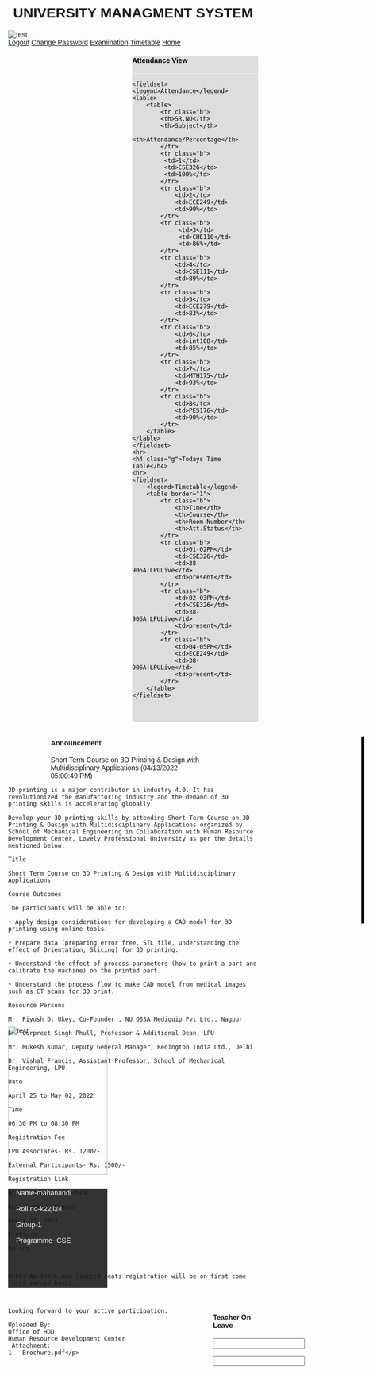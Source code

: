 <html>
<head>
<title>mahanandi</title>
<style>
    body {
  margin: 0;
  font-family: Arial, Helvetica, sans-serif;
}

.topnav {
  overflow: hidden;
  background-color: #333;
}

.topnav a {
  float: right;
  color: #f2f2f2;
  text-align: center;
  padding: 14px 16px;
  text-decoration: none;
  font-size: 17px;
}

.topnav a:hover {
  background-color: #ddd;
  color: black;
}
.a {
   margin-left :250px;
   background-color: #ddd;
   color: black;
}
hr {
  background-color: #f2f2f2;
}

.topnav a.active {
  background-color: #04AA6D;
  color: white;
  
}
ul {
  list-style-type: none;
  margin: 0;
  padding: 0;
  width: 200px;
  background-color:#333;
  height: 200px;

}
li a {
  
  display: block;
  color: #f2f2f2;
  padding: 8px 16px;
  text-decoration: none;
}
li a:hover {
  background-color:#ddd;
  color: black;
}

.vertical {
            border-left: 6px solid black;
            height: 1000px;
            position:absolute;
            left:15%;
            border-top: 3px solid #bbb;
}
.image {
       padding-top:100px;
       margin-top: -800px;
}

.div1 {
         border-color:180px soild green;
         width:33.33%;
         margin:0 auto;
         
         padding-left:300px;
         margin-top:200px
}
table,td  a {
  
  font-family: Arial, Helvetica, sans-serif;
  width: 100%;
  border:1px solid black;
   list-style-type: none;
}
table, th, td a:hover {
  background-color:#ddd ;
  
  color: black;

}
fieldset {
  width: 75%;
}
th {
  background-color: orange;
}
tr:nth-child(odd){
  background-color: cyan;
}
.b:hover {
   background-color:white;
   color: black;
}
.vertical2 {
  border-right: 6px solid black;
           float:right;
            height: 375px;
            position:absolute;
            right:20%;
            border-top: 3px solid #bbb;
          
}
.c {
  margin-left: 17% ;
}
.d {
  margin-left: 82%;
  margin-top: -20%;
}
.e {
  margin-left:82%;
}
.f {
  margin-left: 17%; 
  margin-right:21%;
}


</style>
</head>
<body>
<center><h1>UNIVERSITY MANAGMENT SYSTEM</h1></center>
<img src="C:\Users\Vijayendra Kumar\OneDrive\Desktop\lpu logo.png" alt="test">
<div class="vertical"></div>
<div class="topnav">
<a class="#active" href="mahanandi4.html">Logout</a>
<a href="mahanandi1.html">Change Password</a>
<a href="mahanandi2.html">Examination</a>
<a href="mahanandi3.html">Timetable</a>
<a href="mahanandi.html">Home</a>
</div>
<div class="a">
<h4 class="g">Attendance View</h4>
<hr>
<form>
    
    <fieldset>
    <legend>Attendance</legend>
    <lable>
        <table>
            <tr class="b">
            <th>SR.NO</th>
            <th>Subject</th>
            <th>Attendance/Percentage</th>
            </tr>
            <tr class="b">
             <td>1</td>
             <td>CSE326</td>
             <td>100%</td>
            </tr>
            <tr class="b">
                <td>2</td>
                <td>ECE249</td>
                <td>90%</td>
            </tr>
            <tr class="b">
                 <td>3</td>
                 <td>CHE110</td>
                 <td>86%</td>   
            </tr>
            <tr class="b">
                <td>4</td>
                <td>CSE111</td>
                <td>89%</td>
            </tr>
            <tr class="b">
                <td>5</td>
                <td>ECE279</td>
                <td>83%</td>
            </tr>
            <tr class="b">
                <td>6</td>
                <td>int108</td>
                <td>85%</td>
            </tr>
            <tr class="b">
                <td>7</td>
                <td>MTH175</td>
                <td>93%</td>
            </tr>
            <tr class="b">
                <td>8</td>
                <td>PES176</td>
                <td>90%</td>
            </tr>
        </table>
    </lable>
    </fieldset>
    <hr>
    <h4 class="g">Todays Time Table</h4>
    <hr>
    <fieldset>
        <legend>Timetable</legend>
        <table border="1">
            <tr class="b">
                <th>Time</th>
                <th>Course</th>
                <th>Room Number</th>
                <th>Att.Status</th>
            </tr>
            <tr class="b">
                <td>01-02PM</td>
                <td>CSE326</td>
                <td>38-906A:LPULive</td>
                <td>present</td>
            </tr>
            <tr class="b">
                <td>02-03PM</td>
                <td>CSE326</td>
                <td>38-906A:LPULive</td>
                <td>present</td>  
            </tr>
            <tr class="b">
                <td>04-05PM</td>
                <td>ECE249</td>
                <td>38-906A:LPULive</td>
                <td>present</td>
            </tr>
        </table>
    </fieldset>
</form>
<br>
<br>
</div>
<hr width="84%" align="right">
 <div class="vertical2"></div>
<h4 class="c">Announcement</h4>
<p class="f">Short Term Course on 3D Printing & Design with Multidisciplinary Applications (04/13/2022 05:00:49 PM)

    3D printing is a major contributor in industry 4.0. It has revolutionized the manufacturing industry and the demand of 3D printing skills is accelerating globally.
    
    Develop your 3D printing skills by attending Short Term Course on 3D Printing & Design with Multidisciplinary Applications organized by School of Mechanical Engineering in Collaboration with Human Resource Development Center, Lovely Professional University as per the details mentioned below:
    
    Title
    
    Short Term Course on 3D Printing & Design with Multidisciplinary Applications 
    
    Course Outcomes 
    
    The participants will be able to:
    
    • Apply design considerations for developing a CAD model for 3D printing using online tools.
    
    • Prepare data (preparing error free. STL file, understanding the effect of Orientation, Slicing) for 3D printing.
    
    • Understand the effect of process parameters (how to print a part and calibrate the machine) on the printed part.
    
    • Understand the process flow to make CAD model from medical images such as CT scans for 3D print.
    
    Resource Persons 
    
    Mr. Piyush D. Ukey, Co-Founder , NU OSSA Mediquip Pvt Ltd., Nagpur  
    
    Dr. Gurpreet Singh Phull, Professor & Additional Dean, LPU  
    
    Mr. Mukesh Kumar, Deputy General Manager, Redington India Ltd., Delhi  
    
    Dr. Vishal Francis, Assistant Professor, School of Mechanical Engineering, LPU 
    
    Date 
    
    April 25 to May 02, 2022 
    
    Time 
    
    06:30 PM to 08:30 PM  
    
    Registration Fee  
    
    LPU Associates- Rs. 1200/-
    
    External Participants- Rs. 1500/- 
    
    Registration Link  
    
    https://www.lpu.in/hrd/  
    
    Registration Closes   
    
    April 23, 2022 
    
    Platform
    
    Online
    
     
    
    Note: As there are limited seats registration will be on first come first served basis.
    
     
    
    Looking forward to your active participation. 
    
    Uploaded By:
    Office of HOD
    Human Resource Development Center
     Attachment:
    1	Brochure.pdf</p>

<h4 class="d">Teacher On Leave</h4>
<p class="e"><input type="text" name="code"></p>
<p class="e"><input type="text" name="Teacher"></p>
<div class="image">
<a class="#active" href="#image">
<img src="C:\Users\Vijayendra Kumar\OneDrive\Desktop\WhatsApp Image 2022-04-11 at 12.12.37 PM.jpeg" alt="test" width="200px" height="300px">
</a>
</div>
</div>
<hr width="15%" align="left">
<ul>
<li><a href="#name">Name-mahanandi</a></li><br>
<li><a href="#roll no">Roll.no-k22jl24</a></li><br>
<li><a href="#group">Group-1</a></li><br>
<li><a href="#programme">Programme- CSE</a></li><br>
</ul>
</body>
</html>

